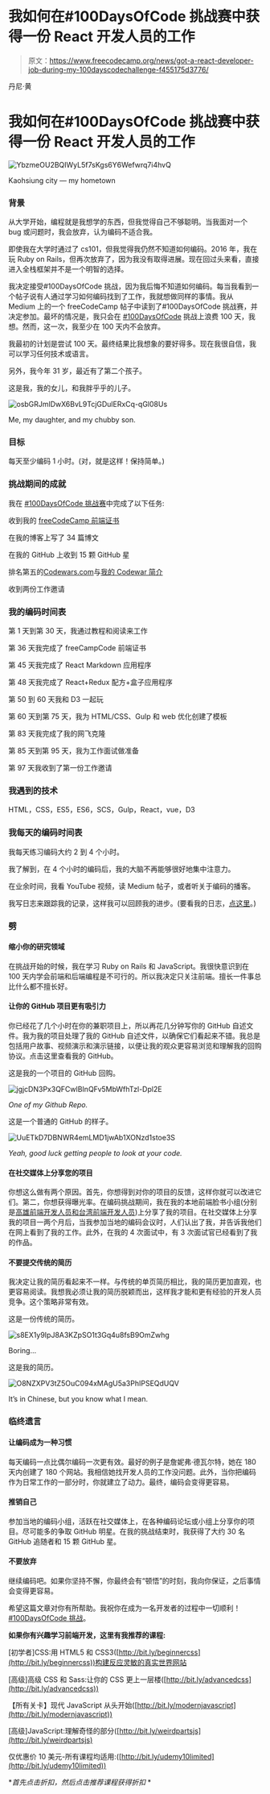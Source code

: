 # 我如何在#100DaysOfCode 挑战赛中获得一份 React 开发人员的工作

> 原文：<https://www.freecodecamp.org/news/got-a-react-developer-job-during-my-100dayscodechallenge-f455175d3776/>

丹尼·黄

# 我如何在#100DaysOfCode 挑战赛中获得一份 React 开发人员的工作

![YbzmeOU2BQIWyL5f7sKgs6Y6Wefwrq7i4hvQ](img/fffa1e89a4eff3fad54e25789b82b5f2.png)

Kaohsiung city — my hometown

### 背景

从大学开始，编程就是我想学的东西，但我觉得自己不够聪明。当我面对一个 bug 或问题时，我会放弃，认为编码不适合我。

即使我在大学时通过了 cs101，但我觉得我仍然不知道如何编码。2016 年，我在玩 Ruby on Rails，但再次放弃了，因为我没有取得进展。现在回过头来看，直接进入全栈框架并不是一个明智的选择。

我决定接受#100DaysOfCode 挑战，因为我后悔不知道如何编码。每当我看到一个帖子说有人通过学习如何编码找到了工作，我就想做同样的事情。我从 Medium 上的一个 freeCodeCamp 帖子中读到了#100DaysOfCode 挑战赛，并决定参加。最坏的情况是，我只会在 [#100DaysOfCode](https://twitter.com/intent/tweet?text=I%27m%20publicly%20committing%20to%20the%20100DaysOfCode%20Challenge%20starting%20July%2017,%202017.%20Join%20me!&url=https://medium.com/@ka11away/the-100daysofcode-movement-rounds-resistance-and-adaptation-432429cc3306&hashtags=100DaysOfCode) 挑战上浪费 100 天，我想。然而，这一次，我至少在 100 天内不会放弃。

我最初的计划是尝试 100 天。最终结果比我想象的要好得多。现在我很自信，我可以学习任何技术或语言。

另外，我今年 31 岁，最近有了第二个孩子。

这是我，我的女儿，和我胖乎乎的儿子。

![osbGRJmlDwX6BvL9TcjGDulERxCq-qGl08Us](img/827c1332a631a4ca377f23dcba9a083d.png)

Me, my daughter, and my chubby son.

### 目标

每天至少编码 1 小时。(对，就是这样！保持简单。)

### 挑战期间的成就

我在 [#100DaysOfCode 挑战赛](https://twitter.com/intent/tweet?text=I%27m%20publicly%20committing%20to%20the%20100DaysOfCode%20Challenge%20starting%20July%2017,%202017.%20Join%20me!&url=https://medium.com/@ka11away/the-100daysofcode-movement-rounds-resistance-and-adaptation-432429cc3306&hashtags=100DaysOfCode)中完成了以下任务:

收到我的 [freeCodeCamp 前端证书](https://www.freecodecamp.com/kuanhsuh/front-end-certification)

在我的博客上写了 34 篇博文

在我的 GitHub 上收到 15 颗 GitHub 星

排名第五的[Codewars.com](http://www.codewars.com/)与[我的 Codewar 简介](https://www.codewars.com/users/kuanhsuh)

收到两份工作邀请

### 我的编码时间表

第 1 天到第 30 天，我通过教程和阅读来工作

第 36 天我完成了 freeCampCode 前端证书

第 45 天我完成了 React Markdown 应用程序

第 48 天我完成了 React+Redux 配方+盒子应用程序

第 50 到 60 天我和 D3 一起玩

第 60 天到第 75 天，我为 HTML/CSS、Gulp 和 web 优化创建了模板

第 83 天我完成了我的网飞克隆

第 85 天到第 95 天，我为工作面试做准备

第 97 天我收到了第一份工作邀请

### 我遇到的技术

HTML，CSS，ES5，ES6，SCS，Gulp，React，vue，D3

### 我每天的编码时间表

我每天练习编码大约 2 到 4 个小时。

我了解到，在 4 个小时的编码后，我的大脑不再能够很好地集中注意力。

在业余时间，我看 YouTube 视频，读 Medium 帖子，或者听关于编码的播客。

我写日志来跟踪我的记录，这样我可以回顾我的进步。(要看我的日志，[点这里](https://kuanhsuh.github.io/tags/100DaysCodeChallenge/)。)

### 劈

#### 缩小你的研究领域

在挑战开始的时候，我在学习 Ruby on Rails 和 JavaScript。我很快意识到在 100 天内学会前端和后端编程是不可行的。所以我决定只关注前端。擅长一件事总比什么都不擅长好。

#### 让你的 GitHub 项目更有吸引力

你已经花了几个小时在你的兼职项目上，所以再花几分钟写你的 GitHub 自述文件。我为我的项目处理了我的 GitHub 自述文件，以确保它们看起来不错。我总是包括用户故事、视频演示和演示链接，以便让我的观众更容易浏览和理解我的回购协议。点击这里查看我的 GitHub。

这是我的一个项目的 GitHub 回购。

![jgjcDN3Px3QFCwlBInQFv5MbWfhTzl-Dpl2E](img/48e199257582a4529932298d928d826e.png)

*One of my Github Repo.*

这是一个普通的 GitHub 的样子。

![UuETkD7DBNWR4emLMD1jwAb1XONzd1stoe3S](img/cf2216520bf37e532be16866ab37a7da.png)

*Yeah, good luck getting people to look at your code.*

#### 在社交媒体上分享您的项目

你想这么做有两个原因。首先，你想得到对你的项目的反馈，这样你就可以改进它们。第二，你想获得曝光率。在编码挑战期间，我在我的本地前端脸书小组(分别是[高雄前端开发人员和台湾前端开发人员](https://www.facebook.com/Front-End-Developers-Taiwan-1631625207071478/?fref=ts))上分享了我的项目。在社交媒体上分享我的项目一两个月后，当我参加当地的编码会议时，人们认出了我，并告诉我他们在网上看到了我的工作。此外，在我的 4 次面试中，有 3 次面试官已经看到了我的作品。

#### 不要提交传统的简历

我决定让我的简历看起来不一样。与传统的单页简历相比，我的简历更加直观，也更容易阅读。我想我必须让我的简历脱颖而出，这样我才能和更有经验的开发人员竞争。这个策略非常有效。

这是一份传统的简历。

![s8EX1y9IpJ8A3KZpSO1t3Gq4u8fsB9OmZwhg](img/2181fe328bd92e08a36be50071ec9e48.png)

Boring…

这是我的简历。

![O8NZXPV3tZ5OuC094xMAgU5a3PhIPSEQdUQV](img/cd6f4ab63d4df6472b8b2c8ecc8ea973.png)

It’s in Chinese, but you know what I mean.

### 临终遗言

#### 让编码成为一种习惯

每天编码一点比偶尔编码一次更有效。最好的例子是詹妮弗·德瓦尔特，她在 180 天内创建了 180 个网站。我相信她找开发人员的工作没问题。此外，当你把编码作为日常工作的一部分时，你就建立了动力。最终，编码会变得更容易。

#### 推销自己

参加当地的编码小组，活跃在社交媒体上，在各种编码论坛或小组上分享你的项目。尽可能多的争取 GitHub 明星。在我的挑战结束时，我获得了大约 30 名 GitHub 追随者和 15 颗 GitHub 星。

#### 不要放弃

继续编码吧。如果你坚持不懈，你最终会有“顿悟”的时刻，我向你保证，之后事情会变得更容易。

希望这篇文章对你有所帮助。我祝你在成为一名开发者的过程中一切顺利！ [#100DaysOfCode 挑战](https://twitter.com/intent/tweet?text=I%27m%20publicly%20committing%20to%20the%20100DaysOfCode%20Challenge%20starting%20July%2017,%202017.%20Join%20me!&url=https://medium.com/@ka11away/the-100daysofcode-movement-rounds-resistance-and-adaptation-432429cc3306&hashtags=100DaysOfCode)。

**如果你有兴趣学习前端开发，这里有我推荐的课程:**

[初学者]CSS:用 HTML5 和 CSS3([http://bit.ly/beginnercss](http://bit.ly/beginnercss))构建反应灵敏的真实世界网站

[高级]高级 CSS 和 Sass:让你的 CSS 更上一层楼([http://bit.ly/advancedcss](http://bit.ly/advancedcss))

【所有关卡】现代 JavaScript 从头开始([http://bit.ly/modernjavascript](http://bit.ly/modernjavascript))

[高级]JavaScript:理解奇怪的部分([http://bit.ly/weirdpartsjs](http://bit.ly/weirdpartsjs)

仅优惠价 10 美元-所有课程均适用:([http://bit.ly/udemy10limited](http://bit.ly/udemy10limited))

**首先点击折扣，然后点击推荐课程获得折扣* *